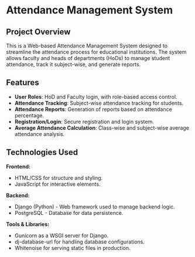 # Attendance Management System

## Project Overview
This is a Web-based Attendance Management System designed to streamline the attendance process for educational institutions. The system allows faculty and heads of departments (HoDs) to manage student attendance, track it subject-wise, and generate reports.

## Features
- **User Roles**: HoD and Faculty login, with role-based access control.
- **Attendance Tracking**: Subject-wise attendance tracking for students.
- **Attendance Reports**: Generation of reports based on attendance percentage.
- **Registration/Login**: Secure registration and login system.
- **Average Attendance Calculation**: Class-wise and subject-wise average attendance analysis.

## Technologies Used
**Frontend:**
- HTML/CSS for structure and styling.
- JavaScript for interactive elements.

**Backend:**
- Django (Python) - Web framework used to manage backend logic.
- PostgreSQL - Database for data persistence.

**Tools & Libraries:**
- Gunicorn as a WSGI server for Django.
- dj-database-url for handling database configurations.
- Whitenoise for serving static files in production.
